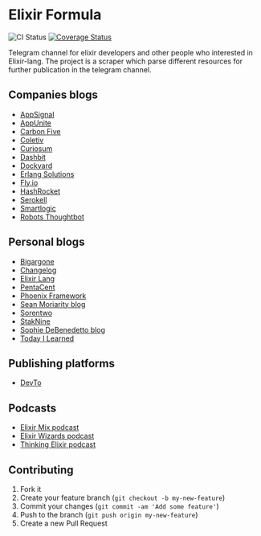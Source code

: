 # Elixir Formula

![CI Status](https://github.com/elixir-formula/elixir_formula/actions/workflows/ci.yml/badge.svg?branch=master)
[![Coverage Status](https://coveralls.io/repos/github/elixir-formula/elixir_formula/badge.svg?branch=master)](https://coveralls.io/github/elixir-formula/elixir_formula?branch=master)

Telegram channel for elixir developers and other people who interested in Elixir-lang. The project is a scraper which parse different resources for further publication in the telegram channel.

## Companies blogs

- [AppSignal](https://blog.appsignal.com/category/elixir.html)
- [AppUnite](https://appunite.com/blog/tag/elixir)
- [Carbon Five](https://blog.carbonfive.com/category/elixir/)
- [Coletiv](https://www.coletiv.com/blog/category/elixir/)
- [Curiosum](https://curiosum.com/blog/category/elixir)
- [Dashbit](https://dashbit.co/blog)
- [Dockyard](https://dockyard.com/blog/categories/elixir)
- [Erlang Solutions](https://www.erlang-solutions.com/blog/)
- [Fly.io](https://fly.io/blog/)
- [HashRocket](https://hashrocket.com/blog/tags/elixir)
- [Serokell](https://serokell.io/blog/elixir)
- [Smartlogic](https://smartlogic.io/blog/tag/elixir/)
- [Robots Thoughtbot](https://thoughtbot.com/blog/tags/elixir)

## Personal blogs

- [Bigargone](https://bigardone.dev/blog)
- [Changelog](https://changelog.com/topic/elixir/podcasts#feed)
- [Elixir Lang](https://elixir-lang.org/blog/)
- [PentaCent](https://pentacent.com/blog/)
- [Phoenix Framework](https://www.phoenixframework.org/blog)
- [Sean Moriarity blog](https://seanmoriarity.com/)
- [Sorentwo](https://sorentwo.com/blog/)
- [StakNine](https://staknine.com/)
- [Sophie DeBenedetto blog](https://www.thegreatcodeadventure.com/)
- [Today I Learned](https://til.hashrocket.com/elixir)

## Publishing platforms

- [DevTo](https://dev.to/t/elixir/latest)

## Podcasts

- [Elixir Mix podcast](https://devchat.tv/elixir-mix/)
- [Elixir Wizards podcast](https://smartlogic.io/podcast/elixir-wizards/)
- [Thinking Elixir podcast](https://podcast.thinkingelixir.com/)

## Contributing

1. Fork it
2. Create your feature branch (`git checkout -b my-new-feature`)
3. Commit your changes (`git commit -am 'Add some feature'`)
4. Push to the branch (`git push origin my-new-feature`)
5. Create a new Pull Request
